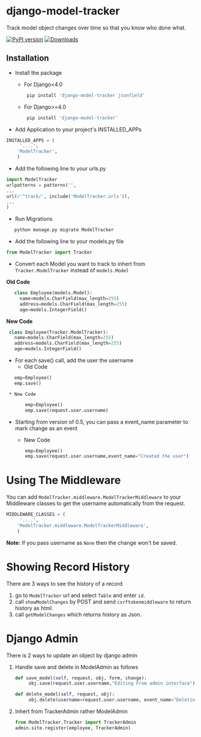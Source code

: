 # django-model-tracker

Track model object changes over time so that you know who done what.

[![PyPI version](https://badge.fury.io/py/django-model-tracker.svg)](https://badge.fury.io/py/django-model-tracker)
[![Downloads](https://pepy.tech/badge/django-model-tracker)](https://pepy.tech/project/django-model-tracker)
 
## Installation

* Install the package
    * For Django<4.0
       ```sh
        pip install 'django-model-tracker jsonfield'
      ```
    * For Django>=4.0
      ```sh
       pip install 'django-model-tracker'
      ```

* Add Application to your project's INSTALLED_APPs
```python
INSTALLED_APPS = (
     '....',
    'ModelTracker',
    )
```    
* Add the following line to your urls.py
```python
import ModelTracker
urlpatterns = patterns('',
...
url(r'^track/', include('ModelTracker.urls')),
...
)
```
* Run Migrations
```sh
   python manage.py migrate ModelTracker 
```

* Add the following line to your models.py file
```python
from ModelTracker import Tracker
```
*  Convert each Model you want to track to inhert from `Tracker.ModelTracker` instead of `models.Model`
   
**Old Code**

```python
   class Employee(models.Model):
     name=models.CharField(max_length=255)
     address=models.CharField(max_length=255)
     age=models.IntegerField()
 ``` 
  **New Code**
 
   ```python
    class Employee(Tracker.ModelTracker):
      name=models.CharField(max_length=255)
      address=models.CharField(max_length=255)
      age=models.IntegerField()
```
* For each save() call, add the user the username
    * Old Code
 ```python
    emp=Employee()
    emp.save()
 ``` 
 
     * New Code
 ```python
        emp=Employee()
        emp.save(request.user.username)
 ```
* Starting from version of 0.5, you can pass a event_name parameter to mark change as an event
 
     * New Code
 ```python
        emp=Employee()
        emp.save(request.user.username,event_name="Created the user")
 ```

# Using The Middleware

You can add `ModelTracker.middleware.ModelTrackerMiddleware` to your Middleware classes to get the username automatically from the request.

```python
MIDDLEWARE_CLASSES = (
     '....',
    'ModelTracker.middleware.ModelTrackerMiddleware',
    )
```   

**Note:** If you pass username as `None` then the change won't be saved.

# Showing Record History

There are 3 ways to see the history of a record
 1. go to `ModelTracker` url and select `Table` and enter `id`.
 2. call `showModelChanges` by POST and send `csrftokenmiddleware` to return history as html.
 3. call `getModelChanges` which returns history as Json.

# Django Admin

There is 2 ways to update an object by django admin
1. Handle save and delete in ModelAdmin as follows
   ```python
   def save_model(self, request, obj, form, change):
        obj.save(request.user.username,"Editing From admin interface")

   def delete_model(self, request, obj):
        obj.delete(username=request.user.username, event_name="Deleting From admin interface")
   ```
2. Inhert from TrackerAdmin rather ModelAdmin
   ```python
   from ModelTracker.Tracker import TrackerAdmin 
   admin.site.register(employee, TrackerAdmin)
``` 
